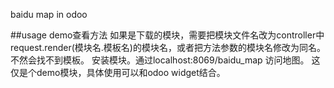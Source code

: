 baidu map in odoo

##usage demo查看方法
如果是下载的模块，需要把模块文件名改为controller中request.render(模块名.模板名)的模块名，或者把方法参数的模块名修改为同名。不然会找不到模板。
安装模块。通过localhost:8069/baidu_map 访问地图。
这仅是个demo模块，具体使用可以和odoo widget结合。
